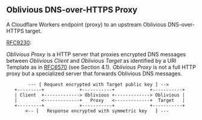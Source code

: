 ## Oblivious DNS-over-HTTPS Proxy

A Cloudflare Workers endpoint (proxy) to an upstream Oblivious DNS-over-HTTPS target.

[RFC9230](https://datatracker.ietf.org/doc/rfc9230/):

*Oblivious Proxy* is a HTTP server that proxies encrypted DNS messages between *Oblivious Client* and *Oblivious Target*
as identified by a URI Template as in [RFC6570](https://datatracker.ietf.org/doc/rfc6570) (see Section 4.1).
*Oblivious Proxy* is not a full HTTP proxy but a specialized server that forwards Oblivious DNS messages.

```
        --- [ Request encrypted with Target public key ] -->
   +---------+             +-----------+             +-----------+
   | Client  +-------------> Oblivious +-------------> Oblivious |
   |         <-------------+   Proxy   <-------------+  Target   |
   +---------+             +-----------+             +-----------+
       <-- [   Response encrypted with symmetric key   ] ---
```
